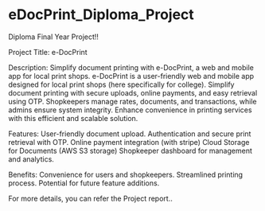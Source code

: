 # eDocPrint_Diploma_Project
Diploma Final Year Project!!

Project Title: e-DocPrint

Description:
Simplify document printing with e-DocPrint, a web and mobile app for local print shops.
e-DocPrint is a user-friendly web and mobile app designed for local print shops (here specifically for college). Simplify document printing with secure uploads, online payments, and easy retrieval using OTP. Shopkeepers manage rates, documents, and transactions, while admins ensure system integrity. Enhance convenience in printing services with this efficient and scalable solution.

Features:
User-friendly document upload.
Authentication and secure print retrieval with OTP.
Online payment integration (with stripe)
Cloud Storage for Documents (AWS S3 storage)
Shopkeeper dashboard for management and analytics.

Benefits:
Convenience for users and shopkeepers.
Streamlined printing process.
Potential for future feature additions.

For more details, you can refer the Project report..
